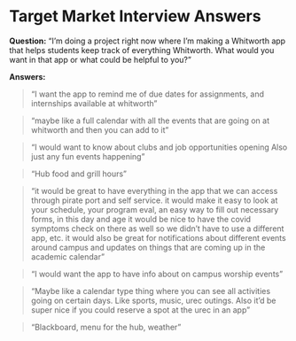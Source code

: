 # Target Market Interview Answers

**Question:**
“I’m doing a project right now where I’m making a Whitworth app that helps students keep track of everything Whitworth. What would you want in that app or what could be helpful to you?”

**Answers:**

>“I want the app to remind me of due dates for assignments, and internships available at whitworth”

>“maybe like a full calendar with all the events that are going on at whitworth and then you can add to it”

>“I would want to know about clubs and job opportunities opening Also just any fun events happening”

>“Hub food and grill hours”

>“it would be great to have everything in the app that we can access through pirate port and self service. it would make it easy to look at your schedule, your program eval, an easy way to fill out necessary forms, in this day and age it would be nice to have the covid symptoms check on there as well so we didn’t have to use a different app, etc. it would also be great for notifications about different events around campus and updates on things that are coming up in the academic calendar”

>“I would want the app to have info about on campus worship events”

>“Maybe like a calendar type thing where you can see all activities going on certain days. Like sports, music, urec outings. Also it’d be super nice if you could reserve a spot at the urec in an app”

>“Blackboard, menu for the hub, weather”
